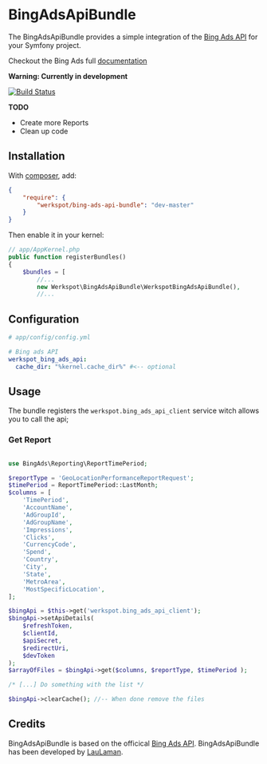 BingAdsApiBundle
===============
The BingAdsApiBundle provides a simple integration of the [Bing Ads API][bingadsapi] for your Symfony project.

Checkout the Bing Ads full [documentation][bingDocumentation]


**Warning: Currently in development**

[![Build Status](https://travis-ci.org/Werkspot/BingAdsApiBundle.svg?branch=master)](https://travis-ci.org/Werkspot/BingAdsApiBundle)

**TODO**
- Create more Reports
- Clean up code


Installation
------------
With [composer](http://packagist.org), add:

```json
{
    "require": {
        "werkspot/bing-ads-api-bundle": "dev-master"
    }
}
```

Then enable it in your kernel:

```php
// app/AppKernel.php
public function registerBundles()
{
    $bundles = [
        //...
        new Werkspot\BingAdsApiBundle\WerkspotBingAdsApiBundle(),
        //...
```
Configuration
-------------
```yaml
# app/config/config.yml

# Bing ads API
werkspot_bing_ads_api:
  cache_dir: "%kernel.cache_dir%" #<-- optional
```

Usage
-----

The bundle registers the `werkspot.bing_ads_api_client` service witch allows you to call the api;

### Get Report

```php

use BingAds\Reporting\ReportTimePeriod;

$reportType = 'GeoLocationPerformanceReportRequest';
$timePeriod = ReportTimePeriod::LastMonth;
$columns = [
    'TimePeriod',
    'AccountName',
    'AdGroupId',
    'AdGroupName',
    'Impressions',
    'Clicks',
    'CurrencyCode',
    'Spend',
    'Country',
    'City',
    'State',
    'MetroArea',
    'MostSpecificLocation',
];

$bingApi = $this->get('werkspot.bing_ads_api_client');
$bingApi->setApiDetails(
    $refreshToken,
    $clientId,
    $apiSecret,
    $redirectUri,
    $devToken
);
$arrayOfFiles = $bingApi->get($columns, $reportType, $timePeriod );

/* [...] Do something with the list */

$bingApi->clearCache(); //-- When done remove the files
```


Credits
-------

BingAdsApiBundle is based on the officical [Bing Ads API][bingadsapi].
BingAdsApiBundle has been developed by [LauLaman][LauLaman].

[bingadsapi]: https://code.msdn.microsoft.com/Bing-Ads-API-Version-9-in-fb27761f
[bingDocumentation]: https://developers.bingads.microsoft.com/
[LauLaman]: https://github.com/LauLaman
